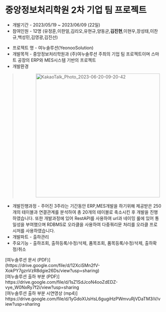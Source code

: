 # 중앙정보처리학원 2차 기업 팀 프로젝트
- 개발기간 - 2023/05/19 ~ 2023/06/09 (22일)
- 참여인원 - 12명 (유정훈,이한얼,김리오,유현규,양동균,**김진현**,이현우,장성태,이찬규,백성민,김영광,김진선)<p>
- 프로젝트 명 - 여누솔루션(YeonooSolution)
- 개발목적 - 중앙정보처리학원과 (주)여누솔루션 주최의 기업 팀 프로젝트이며 스마트 공장의 ERP와 MES시스템 기반의 프로젝트
- 개발환경
> &nbsp;&nbsp;&nbsp;&nbsp;&nbsp;&nbsp;&nbsp;&nbsp;&nbsp;&nbsp;&nbsp;&nbsp;&nbsp;&nbsp;&nbsp;<img width="400" alt="KakaoTalk_Photo_2023-06-20-09-20-42" src="https://github.com/kimjinzx/yeonoosolution/assets/118345975/76d6da04-1be4-4e62-8f23-260f7eb78e5c">

- 개발진행과정 - 주어진 3주라는 기간동안 ERP,MES개발을 하기위해 제공받은 250개의 테이블과 연결관계를 분석하여 총 20개의 테이블로 축소시킨 후 개발을 진행하였습니다.
              또한 개발과정에 있어 RestAPI를 사용하여 url과 네이밍 룰에 있어 통일성을 부여했으며 RDBMS로 오라클을 사용하여 다중쿼리문 처리를 오라클 프로시저를 사용하였습니다. 
- 개발파트 - 출하관리
- 주요기능 - 출하조회, 출하등록/수정/삭제, 품목조회, 품목등록/수정/삭제, 출하확정/취소


<p>
[여누솔루션 문서 (PDF)] <br> (https://drive.google.com/file/d/12XciSMn2fV-XokPY7gznVzR8dgie26Ds/view?usp=sharing)
<br>
[여누솔루션 출하 부분 (PDF)] <br> https://drive.google.com/file/d/1sZ1SdJcoN4ooZdEDZ-vye_W0NxRy7f2i/view?usp=sharing
<br>
[여누솔루션 출하 부분 시연영상 (mp4)] <br> https://drive.google.com/file/d/1yGdoXUsHsL6gugiHzPWmvuRjVDaTM3iV/view?usp=sharing
